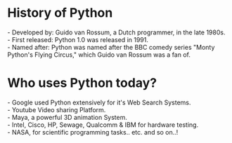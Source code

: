 # History of Python
\- Developed by: Guido van Rossum, a Dutch programmer, in the late 1980s.  
\- First released: Python 1.0 was released in 1991.  
\- Named after: Python was named after the BBC comedy series "Monty Python's Flying Circus," which Guido van Rossum was a fan of.

# Who uses Python today?
\- Google used Python extensively for it's Web Search Systems.  
\- Youtube Video sharing Platform.  
\- Maya, a powerful 3D animation System.  
\- Intel, Cisco, HP, Sewage, Qualcomm & IBM for hardware testing.  
\- NASA, for scientific programming tasks.. etc. and so on..!